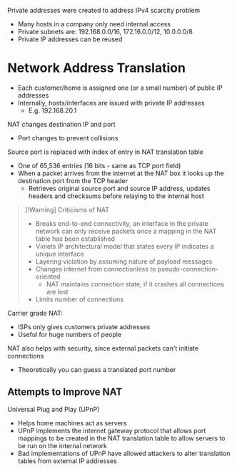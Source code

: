 
Private addresses were created to address IPv4 scarcity problem
- Many hosts in a company only need internal access
- Private subnets are: 192.168.0.0/16, 172.16.0.0/12, 10.0.0.0/8
- Private IP addresses can be reused

# Network Address Translation
- Each customer/home is assigned one (or a small number) of public IP addresses
- Internally, hosts/interfaces are issued with private IP addresses
	- E.g. 192.168.20.1

NAT changes destination IP and port
- Port changes to prevent collisions

Source port is replaced with index of entry in NAT translation table
- One of 65,536 entries (16 bits - same as TCP port field)
- When a packet arrives from the internet at the NAT box it looks up the destination port from the TCP header
	- Retrieves original source port and source IP address, updates headers and checksums before relaying to the internal host


>[!Warning] Criticisms of NAT
> - Breaks end-to-end connectivity, an interface in the private network can only receive packets once a mapping in the NAT table has been established
> - Violets IP architectural model that states every IP indicates a unique interface
> - Layering violation by assuming nature of payload messages
> - Changes internet from connectionless to pseudo-connection-oriented
> 	- NAT maintains connection state, if it crashes all connections are lost
> - Limits number of connections

Carrier grade NAT:
- ISPs only gives customers private addresses
- Useful for huge numbers of people

NAT also helps with security, since external packets can't initiate connections
- Theoretically you can guess a translated port number

## Attempts to Improve NAT
Universal Plug and Play (UPnP)
- Helps home machines act as servers
- UPnP implements the internet gateway protocol that allows port mappings to be created in the NAT translation table to allow servers to be run on the internal network
- Bad implementations of UPnP have allowed attackers to alter translation tables from external IP addresses

